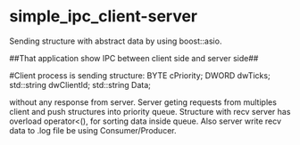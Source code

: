 # simple_ipc_client-server
Sending structure with abstract data by using boost::asio.

##That application show IPC between client side and server side##

#Client process is sending structure: 
    BYTE cPriority;
    DWORD dwTicks;
    std::string dwClientId;
    std::string Data;
    
without any response from server. 
Server geting requests from multiples client and push structures into priority queue. 
Structure with recv server has overload operator<(), for sorting data inside queue. Also server write recv data to 
.log file be using Consumer/Producer.
